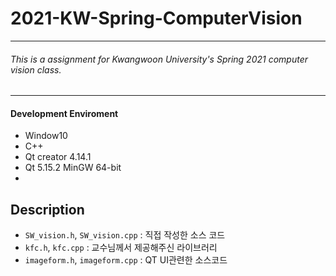# 2021-KW-Spring-ComputerVision

***
###### This is a assignment for Kwangwoon University's Spring 2021 computer vision class.

***
#### Development Enviroment
* Window10
* C++
* Qt creator 4.14.1
* Qt 5.15.2 MinGW 64-bit
* 
## Description 
  - `SW_vision.h`, `SW_vision.cpp` : 직접 작성한 소스 코드
  - `kfc.h`, `kfc.cpp` : 교수님께서 제공해주신 라이브러리  
  - `imageform.h`, `imageform.cpp` : QT UI관련한 소스코드
